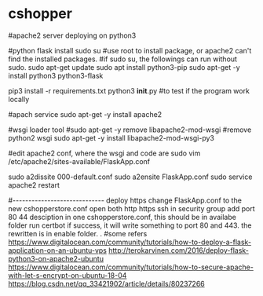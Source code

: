 # cshopper


#apache2 server deploying on python3

#python flask install 
sudo su #use root to install package, or apache2 can't find the installed packages.
#if sudo su, the followings can run without sudo.
sudo apt-get update
sudo apt install python3-pip
sudo apt-get -y install python3 python3-flask

pip3 install -r requirements.txt
python3 __init__.py   #to test if the program work locally

#apach service
sudo apt-get -y install apache2

#wsgi loader tool
#sudo apt-get -y remove libapache2-mod-wsgi #remove python2 wsgi
sudo apt-get -y install libapache2-mod-wsgi-py3

#edit apache2 conf, where the wsgi and code are
sudo vim /etc/apache2/sites-available/FlaskApp.conf

sudo a2dissite 000-default.conf
sudo a2ensite FlaskApp.conf
sudo service apache2 restart


#-----------------------------
deploy https
change FlaskApp.conf to the new cshopperstore.conf
open both http https ssh in security group
add port 80 44 desciption in one cshopperstore.conf, 
this should be in availabe folder
run certbot
if success, it will write something to port 80 and 443.
the rewritten is in enable folder.
.
#some refers
https://www.digitalocean.com/community/tutorials/how-to-deploy-a-flask-application-on-an-ubuntu-vps
http://terokarvinen.com/2016/deploy-flask-python3-on-apache2-ubuntu
https://www.digitalocean.com/community/tutorials/how-to-secure-apache-with-let-s-encrypt-on-ubuntu-18-04
https://blog.csdn.net/qq_33421902/article/details/80237266
